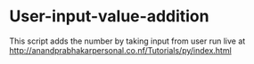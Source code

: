 # User-input-value-addition
This script adds the number by taking input from user
run live at http://anandprabhakarpersonal.co.nf/Tutorials/py/index.html
